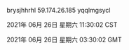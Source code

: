 brysjhhrhl 59.174.26.185 yqqlmgsycl

2021年 06月 26日 星期六 11:30:02 CST

2021年 06月 26日 星期六 03:30:02 GMT
